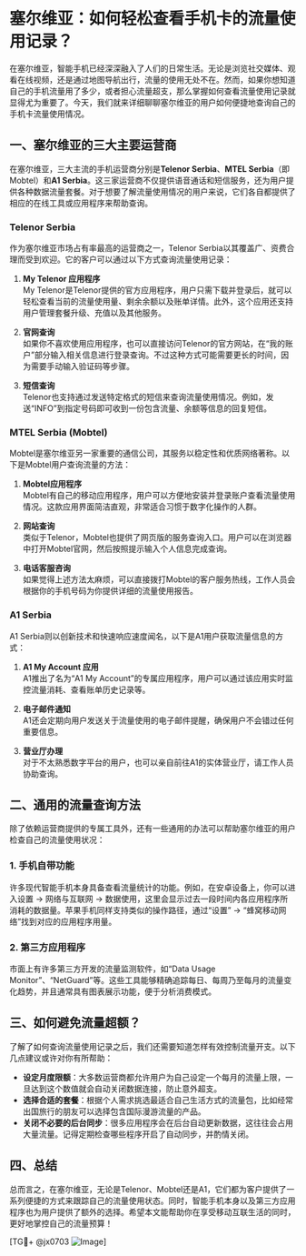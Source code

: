 # 塞尔维亚：如何轻松查看手机卡的流量使用记录？

在塞尔维亚，智能手机已经深深融入了人们的日常生活。无论是浏览社交媒体、观看在线视频，还是通过地图导航出行，流量的使用无处不在。然而，如果你想知道自己的手机流量用了多少，或者担心流量超支，那么掌握如何查看流量使用记录就显得尤为重要了。今天，我们就来详细聊聊塞尔维亚的用户如何便捷地查询自己的手机卡流量使用情况。

## 一、塞尔维亚的三大主要运营商

在塞尔维亚，三大主流的手机运营商分别是**Telenor Serbia**、**MTEL Serbia**（即Mobtel）和**A1 Serbia**。这三家运营商不仅提供语音通话和短信服务，还为用户提供各种数据流量套餐。对于想要了解流量使用情况的用户来说，它们各自都提供了相应的在线工具或应用程序来帮助查询。

### Telenor Serbia

作为塞尔维亚市场占有率最高的运营商之一，Telenor Serbia以其覆盖广、资费合理而受到欢迎。它的客户可以通过以下方式查询流量使用记录：

1. **My Telenor 应用程序**  
   My Telenor是Telenor提供的官方应用程序，用户只需下载并登录后，就可以轻松查看当前的流量使用量、剩余余额以及账单详情。此外，这个应用还支持用户管理套餐升级、充值以及其他服务。

2. **官网查询**  
   如果你不喜欢使用应用程序，也可以直接访问Telenor的官方网站，在“我的账户”部分输入相关信息进行登录查询。不过这种方式可能需要更长的时间，因为需要手动输入验证码等步骤。

3. **短信查询**  
   Telenor也支持通过发送特定格式的短信来查询流量使用情况。例如，发送“INFO”到指定号码即可收到一份包含流量、余额等信息的回复短信。

### MTEL Serbia (Mobtel)

Mobtel是塞尔维亚另一家重要的通信公司，其服务以稳定性和优质网络著称。以下是Mobtel用户查询流量的方法：

1. **Mobtel应用程序**  
   Mobtel有自己的移动应用程序，用户可以方便地安装并登录账户查看流量使用情况。这款应用界面简洁直观，非常适合习惯于数字化操作的人群。

2. **网站查询**  
   类似于Telenor，Mobtel也提供了网页版的服务查询入口。用户可以在浏览器中打开Mobtel官网，然后按照提示输入个人信息完成查询。

3. **电话客服咨询**  
   如果觉得上述方法太麻烦，可以直接拨打Mobtel的客户服务热线，工作人员会根据你的手机号码为你提供详细的流量使用报告。

### A1 Serbia

A1 Serbia则以创新技术和快速响应速度闻名，以下是A1用户获取流量信息的方式：

1. **A1 My Account 应用**  
   A1推出了名为“A1 My Account”的专属应用程序，用户可以通过该应用实时监控流量消耗、查看账单历史记录等。

2. **电子邮件通知**  
   A1还会定期向用户发送关于流量使用的电子邮件提醒，确保用户不会错过任何重要信息。

3. **营业厅办理**  
   对于不太熟悉数字平台的用户，也可以亲自前往A1的实体营业厅，请工作人员协助查询。

## 二、通用的流量查询方法

除了依赖运营商提供的专属工具外，还有一些通用的办法可以帮助塞尔维亚的用户检查自己的流量使用状况：

### 1. 手机自带功能

许多现代智能手机本身具备查看流量统计的功能。例如，在安卓设备上，你可以进入设置 -> 网络与互联网 -> 数据使用，这里会显示过去一段时间内各应用程序所消耗的数据量。苹果手机同样支持类似的操作路径，通过“设置” -> “蜂窝移动网络”找到对应的应用程序用量。

### 2. 第三方应用程序

市面上有许多第三方开发的流量监测软件，如“Data Usage Monitor”、“NetGuard”等。这些工具能够精确追踪每日、每周乃至每月的流量变化趋势，并且通常具有图表展示功能，便于分析消费模式。

## 三、如何避免流量超额？

了解了如何查询流量使用记录之后，我们还需要知道怎样有效控制流量开支。以下几点建议或许对你有所帮助：

- **设定月度限额**：大多数运营商都允许用户为自己设定一个每月的流量上限，一旦达到这个数值就会自动关闭数据连接，防止意外超支。
- **选择合适的套餐**：根据个人需求挑选最适合自己生活方式的流量包，比如经常出国旅行的朋友可以选择包含国际漫游流量的产品。
- **关闭不必要的后台同步**：很多应用程序会在后台自动更新数据，这往往会占用大量流量。记得定期检查哪些程序开启了自动同步，并酌情关闭。

## 四、总结

总而言之，在塞尔维亚，无论是Telenor、Mobtel还是A1，它们都为客户提供了一系列便捷的方式来跟踪自己的流量使用状态。同时，智能手机本身以及第三方应用程序也为用户提供了额外的选择。希望本文能帮助你在享受移动互联生活的同时，更好地掌控自己的流量预算！

[TG💪+ @jx0703 ![Image](https://github.com/user-attachments/assets/dbca1d08-cadb-493c-b0ec-ad6f7a83f270)]